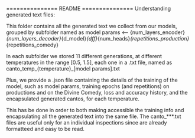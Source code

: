 =============== README ===============
Understanding generated text files:

This folder contains all the generated text we collect from our models, grouped by subfolder named as 
model params <-- {num_layers_encoder}_{num_layers_decoder}_{d_model}_{dff}_{num_heads}_{repetitions_production}_{repetitions_comedy}

In each subfolder we stored 11 different generations, at different temperatures in the range [0.5, 1.5], each one in a .txt file, named as
canto_temp_{temperature}_[model params].txt

Plus, we provide a .json file containing the details of the training of the model, such as model params, training epochs (and repetitions) 
on productions and on the Divine Comedy, loss and accuracy history, and the encapsulated generated cantos, for each temperature. 

This has be done in order to both making accessible the training info and encapsulating all the generated text into the same file. 
The canto_***.txt files are useful only for an individual inspections since are already formatteed and easy to be read. 
